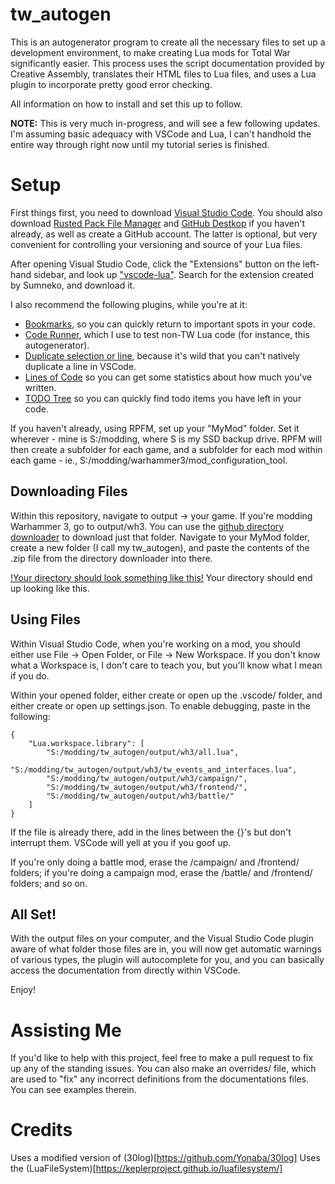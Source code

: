 # tw_autogen
 
This is an autogenerator program to create all the necessary files to set up a development environment, to make creating Lua mods for Total War significantly easier. This process uses the script documentation provided by Creative Assembly, translates their HTML files to Lua files, and uses a Lua plugin to incorporate pretty good error checking.

All information on how to install and set this up to follow.

**NOTE:** This is very much in-progress, and will see a few following updates. I'm assuming basic adequacy with VSCode and Lua, I can't handhold the entire way through right now until my tutorial series is finished.

# Setup

First things first, you need to download [Visual Studio Code](https://code.visualstudio.com/). You should also download [Rusted Pack File Manager](https://github.com/Frodo45127/rpfm/releases/latest) and [GitHub Destkop](https://desktop.github.com/) if you haven't already, as well as create a GitHub account. The latter is optional, but very convenient for controlling your versioning and source of your Lua files.

After opening Visual Studio Code, click the "Extensions" button on the left-hand sidebar, and look up ["vscode-lua"](https://marketplace.visualstudio.com/items?itemName=sumneko.lua). Search for the extension created by Sumneko, and download it.

I also recommend the following plugins, while you're at it:
- [Bookmarks](https://marketplace.visualstudio.com/items?itemName=alefragnani.Bookmarks), so you can quickly return to important spots in your code.
- [Code Runner](https://marketplace.visualstudio.com/items?itemName=formulahendry.code-runner), which I use to test non-TW Lua code (for instance, this autogenerator).
- [Duplicate selection or line](https://marketplace.visualstudio.com/items?itemName=geeebe.duplicate), because it's wild that you can't natively duplicate a line in VSCode.
- [Lines of Code](https://marketplace.visualstudio.com/items?itemName=lyzerk.linecounter) so you can get some statistics about how much you've written.
- [TODO Tree](https://marketplace.visualstudio.com/items?itemName=Gruntfuggly.todo-tree) so you can quickly find todo items you have left in your code.

If you haven't already, using RPFM, set up your "MyMod" folder. Set it wherever - mine is S:/modding, where S is my SSD backup drive. RPFM will then create a subfolder for each game, and a subfolder for each mod within each game - ie., S:/modding/warhammer3/mod_configuration_tool.

## Downloading Files
Within this repository, navigate to output -> your game. If you're modding Warhammer 3, go to output/wh3. You can use the [github directory downloader](https://download-directory.github.io/) to download just that folder. Navigate to your MyMod folder, create a new folder (I call my tw_autogen), and paste the contents of the .zip file from the directory downloader into there.

[!Your directory should look something like this!](/assets/doc-01.png)
Your directory should end up looking like this.

## Using Files
Within Visual Studio Code, when you're working on a mod, you should either use File -> Open Folder, or File -> New Workspace. If you don't know what a Workspace is, I don't care to teach you, but you'll know what I mean if you do.

Within your opened folder, either create or open up the .vscode/ folder, and either create or open up settings.json. To enable debugging, paste in the following:
```
{
    "Lua.workspace.library": [
        "S:/modding/tw_autogen/output/wh3/all.lua",
        "S:/modding/tw_autogen/output/wh3/tw_events_and_interfaces.lua",
        "S:/modding/tw_autogen/output/wh3/campaign/",
        "S:/modding/tw_autogen/output/wh3/frontend/",
        "S:/modding/tw_autogen/output/wh3/battle/"
    ]
}
```

If the file is already there, add in the lines between the {}'s but don't interrupt them. VSCode will yell at you if you goof up.

If you're only doing a battle mod, erase the /campaign/ and /frontend/ folders; if you're doing a campaign mod, erase the /battle/ and /frontend/ folders; and so on.

## All Set!
With the output files on your computer, and the Visual Studio Code plugin aware of what folder those files are in, you will now get automatic warnings of various types, the plugin will autocomplete for you, and you can basically access the documentation from directly within VSCode.

Enjoy!

# Assisting Me
If you'd like to help with this project, feel free to make a pull request to fix up any of the standing issues. You can also make an overrides/ file, which are used to "fix" any incorrect definitions from the documentations files. You can see examples therein.

# Credits
Uses a modified version of (30log)[https://github.com/Yonaba/30log]
Uses the (LuaFileSystem)[https://keplerproject.github.io/luafilesystem/]
